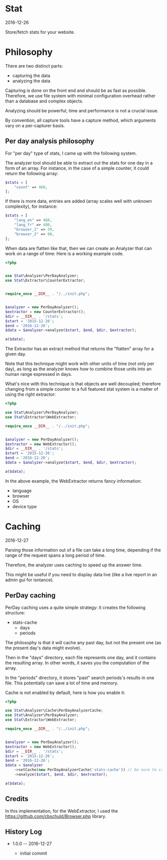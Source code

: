Stat
============
2016-12-26


Store/fetch stats for your website.


Philosophy
=============

There are two distinct parts:

- capturing the data 
- analyzing the data


Capturing is done on the front end and should be as fast as possible.
Therefore, we use file system with minimal configuration overhead rather than a database and complex objects.


Analyzing should be powerful, time and performance is not a crucial issue.


By convention, all capture tools have a capture method, which arguments vary on a per-capturer basis.


Per day analysis philosophy
--------------------

For "per day" type of stats, I came up with the following system.

The analyzer tool should be able to extract out the stats for one day in a form of an array.
For instance, in the case of a simple counter, it could return the following array:

```php
$stats = [
    "count" => 460,
];
```

If there is more data, entries are added (array scales well with unknown complexity),
for instance:

```php
$stats = [
    "lang_en" => 460,
    "lang_fr" => 480,
    "browser_1" => 39,
    "browser_2" => 98,
];
```

When data are flatten like that, then we can create an Analyzer that can work on a range of time:
Here is a working example code.

```php
<?php


use Stat\Analyzer\PerDayAnalyzer;
use Stat\Extractor\CounterExtractor;


require_once __DIR__ . "/../init.php";


$analyzer = new PerDayAnalyzer();
$extractor = new CounterExtractor();
$dir = __DIR__ . '/stats';
$start = '2015-12-26';
$end = '2016-12-26';
$data = $analyzer->analyze($start, $end, $dir, $extractor);

a($data);
```
 
The Extractor has an extract method that returns the "flatten" array for a given day.
 
Note that this technique might work with other units of time (not only per day),
as long as the analyzer knows how to combine those units into an human range expressed in days.


What's nice with this technique is that objects are well decoupled; therefore changing
from a simple counter to a full featured stat system is a matter of
using the right extractor:

```php
<?php

use Stat\Analyzer\PerDayAnalyzer;
use Stat\Extractor\WebExtractor;

require_once __DIR__ . "/../init.php";


$analyzer = new PerDayAnalyzer();
$extractor = new WebExtractor();
$dir = __DIR__ . '/stats';
$start = '2015-12-26';
$end = '2016-12-26';
$data = $analyzer->analyze($start, $end, $dir, $extractor);

a($data);
```

In the above example, the WebExtractor returns fancy information:

- language
- browser
- OS
- device type


Caching
=============
2016-12-27

Parsing those information out of a file can take a long time, depending if the range of the request spans
a long period of time.

Therefore, the analyzer uses caching to speed up the answer time.

This might be useful if you need to display data live (like a live report in an admin gui for isntance).

PerDay caching
-----------------
PerDay caching uses a quite simple strategy: it creates the following structure:

- stats-cache
    - days
    - periods
    
    
The philosophy is that it will cache any past day, but not the present one (as the present day's data
might evolve).

Then in the "days" directory, each file represents one day, and it contains the resulting array.
In other words, it saves you the computation of the array.

In the "periods" directory, it stores "past" search periods's results in one file.
This potentially can save a lot of time and memory.


Cache is not enabled by default, here is how you enable it:

```php
<?php

use Stat\Analyzer\Cache\PerDayAnalyzerCache;
use Stat\Analyzer\PerDayAnalyzer;
use Stat\Extractor\WebExtractor;

require_once __DIR__ . "/../init.php";


$analyzer = new PerDayAnalyzer();
$extractor = new WebExtractor();
$dir = __DIR__ . '/stats';
$start = '2015-12-26';
$end = '2016-12-26';
$data = $analyzer
    ->setCache(new PerDayAnalyzerCache('stats-cache')) // be sure to create the stats-cache directory first
    ->analyze($start, $end, $dir, $extractor);

a($data);

```




Credits
------------------

In this implementation, for the WebExtractor, I used the https://github.com/cbschuld/Browser.php library.




History Log
------------------
    
- 1.0.0 -- 2016-12-27

    - initial commit


    
    
    
    


 
 
 




